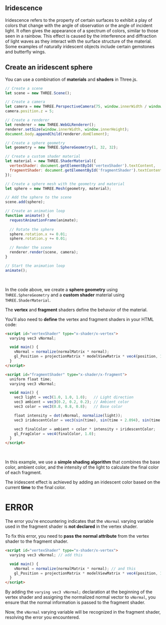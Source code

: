 ## Iridescence

Iridescence refers to the property of certain surfaces to exhibit a play of colors that change with the angle of observation or the angle of incident light. It often gives the appearance of a spectrum of colors, similar to those seen in a rainbow. This effect is caused by the interference and diffraction of light waves as they interact with the surface structure of the material. Some examples of naturally iridescent objects include certain gemstones and butterfly wings.

## Create an iridescent sphere

You can use a combination of **materials** and **shaders** in Three.js.

```javascript
// Create a scene
let scene = new THREE.Scene();

// Create a camera
let camera = new THREE.PerspectiveCamera(75, window.innerWidth / window.innerHeight, 0.1, 1000);
camera.position.z = 5;

// Create a renderer
let renderer = new THREE.WebGLRenderer();
renderer.setSize(window.innerWidth, window.innerHeight);
document.body.appendChild(renderer.domElement);

// Create a sphere geometry
let geometry = new THREE.SphereGeometry(1, 32, 32);

// Create a custom shader material
let material = new THREE.ShaderMaterial({
  vertexShader: document.getElementById('vertexShader').textContent,
  fragmentShader: document.getElementById('fragmentShader').textContent
});

// Create a sphere mesh with the geometry and material
let sphere = new THREE.Mesh(geometry, material);

// Add the sphere to the scene
scene.add(sphere);

// Create an animation loop
function animate() {
  requestAnimationFrame(animate);
  
  // Rotate the sphere
  sphere.rotation.x += 0.01;
  sphere.rotation.y += 0.01;

  // Render the scene
  renderer.render(scene, camera);
}

// Start the animation loop
animate();
```

<br>

In the code above, we create a **sphere geometry** using `THREE.SphereGeometry` and a **custom shader** material using `THREE.ShaderMaterial`.

The **vertex** and **fragment** shaders define the behavior of the material.

You'll also need to **define** the vertex and fragment shaders in your HTML code:

```html
<script id="vertexShader" type="x-shader/x-vertex">
  varying vec3 vNormal;

  void main() {
    vNormal = normalize(normalMatrix * normal);
    gl_Position = projectionMatrix * modelViewMatrix * vec4(position, 1.0);
  }
</script>

<script id="fragmentShader" type="x-shader/x-fragment">
  uniform float time;
  varying vec3 vNormal;

  void main() {
    vec3 light = vec3(1.0, 1.0, 1.0);   // Light direction
    vec3 ambient = vec3(0.2, 0.2, 0.2); // Ambient color
    vec3 color = vec3(0.8, 0.8, 0.8);   // Base color

    float intensity = dot(vNormal, normalize(light));
    vec3 iridescentColor = vec3(sin(time), sin(time + 2.094), sin(time + 4.188)) * 0.5 + 0.5;

    vec3 finalColor = ambient + color * intensity + iridescentColor;
    gl_FragColor = vec4(finalColor, 1.0);
  }
</script>
```

<br>

In this example, we use a **simple shading algorithm** that combines the base color, ambient color, and the intensity of the light to calculate the final color of each fragment.

The iridescent effect is achieved by adding an iridescent color based on the current **time** to the final color.

# ERR0R

The error you're encountering indicates that the `vNormal` varying variable used in the fragment shader is **not declared** in the vertex shader.

To fix this error, you need to **pass the normal attribute** from the vertex shader to the fragment shader.

```html
<script id="vertexShader" type="x-shader/x-vertex">
  varying vec3 vNormal; // add this

  void main() {
    vNormal = normalize(normalMatrix * normal); // and this
    gl_Position = projectionMatrix * modelViewMatrix * vec4(position, 1.0);
  }
</script>
```

By adding the `varying vec3 vNormal;` declaration at the beginning of the vertex shader and assigning the normalized normal vector to `vNormal`, you ensure that the normal information is passed to the fragment shader.

Now, the `vNormal` varying variable will be recognized in the fragment shader, resolving the error you encountered.

<br>
